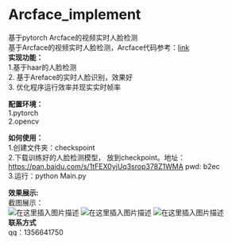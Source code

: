 # Arcface_implement
基于pytorch Arcface的视频实时人脸检测  
基于Arcface的视频实时人脸检测，Arcface代码参考：[link](https://github.com/ronghuaiyang/arcface-pytorch)    
**实现功能：**  
1.基于haar的人脸检测  
2. 基于Areface的实时人脸识别，效果好  
3. 优化程序运行效率并现实实时帧率  

**配置环境：**  
1.pytorch  
2.opencv  

**如何使用：**  
1.创建文件夹：checkspoint  
2.下载训练好的人脸检测模型， 放到checkpoint。地址：https://pan.baidu.com/s/1tFEX0yjUq3srop378Z1WMA pwd: b2ec  
3.运行：python Main.py  

**效果展示:**   
截图展示：  
![在这里插入图片描述](https://img-blog.csdnimg.cn/202003172153092.jpg?x-oss-process=image/watermark,type_ZmFuZ3poZW5naGVpdGk,shadow_10,text_aHR0cHM6Ly9ibG9nLmNzZG4ubmV0L3FxXzM4MjQxMzQ2,size_16,color_FFFFFF,t_70)
![在这里插入图片描述](https://img-blog.csdnimg.cn/20200317215357882.png?x-oss-process=image/watermark,type_ZmFuZ3poZW5naGVpdGk,shadow_10,text_aHR0cHM6Ly9ibG9nLmNzZG4ubmV0L3FxXzM4MjQxMzQ2,size_16,color_FFFFFF,t_70)
![在这里插入图片描述](https://img-blog.csdnimg.cn/20200317215420207.png?x-oss-process=image/watermark,type_ZmFuZ3poZW5naGVpdGk,shadow_10,text_aHR0cHM6Ly9ibG9nLmNzZG4ubmV0L3FxXzM4MjQxMzQ2,size_16,color_FFFFFF,t_70)  
**联系方式**  
qq：1356641750  

